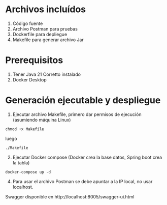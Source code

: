 # Archivos incluídos
1. Código fuente
2. Archivo Postman para pruebas
3. Dockerfile para depliegue
4. Makefile para generar archivo Jar

# Prerequisitos
1. Tener Java 21 Corretto instalado
2. Docker Desktop

# Generación ejecutable y despliegue
1. Ejecutar archivo Makefile, primero dar permisos de ejecución (asumiendo máquina Linux)
```
chmod +x Makefile
```
luego
```
./Makefile
```

2. Ejecutar Docker compose (Docker crea la base datos, Spring boot crea la tabla)
```
docker-compose up -d
```

4. Para usar el archivo Postman se debe apuntar a la IP local, no usar localhost.



Swagger disponible en http://localhost:8005/swagger-ui.html
